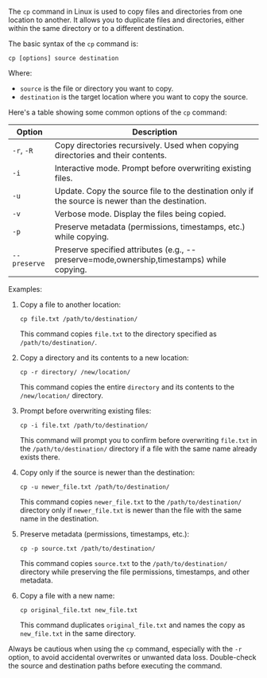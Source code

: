 The `cp` command in Linux is used to copy files and directories from one location to another. It allows you to duplicate files and directories, either within the same directory or to a different destination.

The basic syntax of the `cp` command is:

```
cp [options] source destination
```

Where:
- `source` is the file or directory you want to copy.
- `destination` is the target location where you want to copy the source.

Here's a table showing some common options of the `cp` command:

| Option       | Description                                                                                             |
|--------------|---------------------------------------------------------------------------------------------------------|
| `-r`, `-R`   | Copy directories recursively. Used when copying directories and their contents.                        |
| `-i`         | Interactive mode. Prompt before overwriting existing files.                                          |
| `-u`         | Update. Copy the source file to the destination only if the source is newer than the destination.     |
| `-v`         | Verbose mode. Display the files being copied.                                                         |
| `-p`         | Preserve metadata (permissions, timestamps, etc.) while copying.                                     |
| `--preserve` | Preserve specified attributes (e.g., --preserve=mode,ownership,timestamps) while copying.             |

Examples:

1. Copy a file to another location:
   ```
   cp file.txt /path/to/destination/
   ```
   This command copies `file.txt` to the directory specified as `/path/to/destination/`.

2. Copy a directory and its contents to a new location:
   ```
   cp -r directory/ /new/location/
   ```
   This command copies the entire `directory` and its contents to the `/new/location/` directory.

3. Prompt before overwriting existing files:
   ```
   cp -i file.txt /path/to/destination/
   ```
   This command will prompt you to confirm before overwriting `file.txt` in the `/path/to/destination/` directory if a file with the same name already exists there.

4. Copy only if the source is newer than the destination:
   ```
   cp -u newer_file.txt /path/to/destination/
   ```
   This command copies `newer_file.txt` to the `/path/to/destination/` directory only if `newer_file.txt` is newer than the file with the same name in the destination.

5. Preserve metadata (permissions, timestamps, etc.):
   ```
   cp -p source.txt /path/to/destination/
   ```
   This command copies `source.txt` to the `/path/to/destination/` directory while preserving the file permissions, timestamps, and other metadata.

6. Copy a file with a new name:
   ```
   cp original_file.txt new_file.txt
   ```
   This command duplicates `original_file.txt` and names the copy as `new_file.txt` in the same directory.

Always be cautious when using the `cp` command, especially with the `-r` option, to avoid accidental overwrites or unwanted data loss. Double-check the source and destination paths before executing the command.
